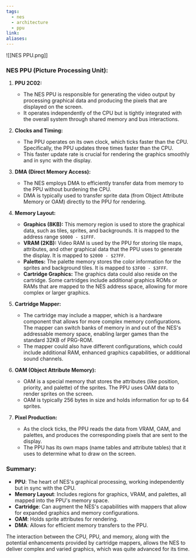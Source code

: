 ```yaml
---
tags:
  - nes
  - architecture
  - ppu
link: 
aliases:
---
```


![[NES PPU.png]]

### NES PPU (Picture Processing Unit):

1. **PPU 2C02:**
    
    - The NES PPU is responsible for generating the video output by processing graphical data and producing the pixels that are displayed on the screen.
    - It operates independently of the CPU but is tightly integrated with the overall system through shared memory and bus interactions.
2. **Clocks and Timing:**
    
    - The PPU operates on its own clock, which ticks faster than the CPU. Specifically, the PPU updates three times faster than the CPU.
    - This faster update rate is crucial for rendering the graphics smoothly and in sync with the display.
3. **DMA (Direct Memory Access):**
    
    - The NES employs DMA to efficiently transfer data from memory to the PPU without burdening the CPU.
    - DMA is typically used to transfer sprite data (from Object Attribute Memory or OAM) directly to the PPU for rendering.
4. **Memory Layout:**
    
    - **Graphics (8KB):** This memory region is used to store the graphical data, such as tiles, sprites, and backgrounds. It is mapped to the address range `$0000 - $1FFF`.
    - **VRAM (2KB):** Video RAM is used by the PPU for storing tile maps, attributes, and other graphical data that the PPU uses to generate the display. It is mapped to `$2000 - $27FF`.
    - **Palettes:** The palette memory stores the color information for the sprites and background tiles. It is mapped to `$3F00 - $3FFF`.
    - **Cartridge Graphics:** The graphics data could also reside on the cartridge. Some cartridges include additional graphics ROMs or RAMs that are mapped to the NES address space, allowing for more complex or larger graphics.
5. **Cartridge Mapper:**
    
    - The cartridge may include a mapper, which is a hardware component that allows for more complex memory configurations. The mapper can switch banks of memory in and out of the NES's addressable memory space, enabling larger games than the standard 32KB of PRG-ROM.
    - The mapper could also have different configurations, which could include additional RAM, enhanced graphics capabilities, or additional sound channels.
6. **OAM (Object Attribute Memory):**
    
    - OAM is a special memory that stores the attributes (like position, priority, and palette) of the sprites. The PPU uses OAM data to render sprites on the screen.
    - OAM is typically 256 bytes in size and holds information for up to 64 sprites.
7. **Pixel Production:**
    
    - As the clock ticks, the PPU reads the data from VRAM, OAM, and palettes, and produces the corresponding pixels that are sent to the display.
    - The PPU has its own maps (name tables and attribute tables) that it uses to determine what to draw on the screen.

### Summary:

- **PPU**: The heart of NES's graphical processing, working independently but in sync with the CPU.
- **Memory Layout**: Includes regions for graphics, VRAM, and palettes, all mapped into the PPU's memory space.
- **Cartridge**: Can augment the NES's capabilities with mappers that allow for expanded graphics and memory configurations.
- **OAM**: Holds sprite attributes for rendering.
- **DMA**: Allows for efficient memory transfers to the PPU.

The interaction between the CPU, PPU, and memory, along with the potential enhancements provided by cartridge mappers, allows the NES to deliver complex and varied graphics, which was quite advanced for its time.



































